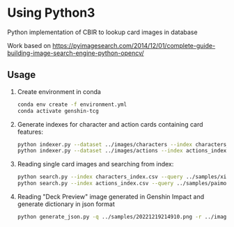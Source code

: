 # Using Python3

Python implementation of CBIR to lookup card images in database

Work based on https://pyimagesearch.com/2014/12/01/complete-guide-building-image-search-engine-python-opencv/

## Usage

1. Create environment in conda

   ```sh
   conda env create -f environment.yml
   conda activate genshin-tcg
   ```

2. Generate indexes for character and action cards containing card features:

    ```sh
    python indexer.py --dataset ../images/characters --index characters_index.csv
    python indexer.py --dataset ../images/actions --index actions_index.csv
    ```

3. Reading single card images and searching from index:

    ```sh
    python search.py --index characters_index.csv --query ../samples/xiangling-test.png --result-path ../images/characters
    python search.py --index actions_index.csv --query ../samples/paimon-test.png --result-path ../images/actions
    ```

4. Reading "Deck Preview" image generated in Genshin Impact and generate dictionary in json format

    ```sh
    python generate_json.py -q ../samples/20221219214910.png -r ../images
    ```
